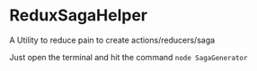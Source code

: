 # ReduxSagaHelper
A Utility to reduce pain to create actions/reducers/saga

Just open the terminal and hit the command 
```node SagaGenerator```
